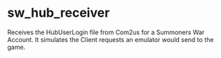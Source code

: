 # sw_hub_receiver
Receives the HubUserLogin file from Com2us for a Summoners War Account. It simulates the Client requests an emulator would send to the game.
